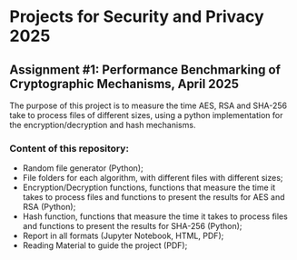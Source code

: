 # Projects for Security and Privacy 2025

## Assignment #1: Performance Benchmarking of Cryptographic Mechanisms, April 2025

The purpose of this project is to measure the time AES, RSA and SHA-256 take to process files of different sizes, using a python implementation for the encryption/decryption and hash mechanisms. 

### Content of this repository:
- Random file generator (Python);
- File folders for each algorithm, with different files with different sizes;
- Encryption/Decryption functions, functions that measure the time it takes to process files and functions to present the results for AES and RSA (Python);
- Hash function, functions that measure the time it takes to process files and functions to present the results for SHA-256 (Python);
- Report in all formats (Jupyter Notebook, HTML, PDF);
- Reading Material to guide the project (PDF);




